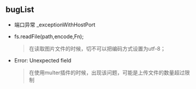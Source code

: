 ## bugList

- 端口异常 _exceptionWithHostPort
- fs.readFile(path,encode,Fn);

    > 在读取图片文件的时候，切不可以把编码方式设置为utf-8；

- Error: Unexpected field

    > 在使用multer插件的时候，出现该问题，可能是上传文件的数量超过限制